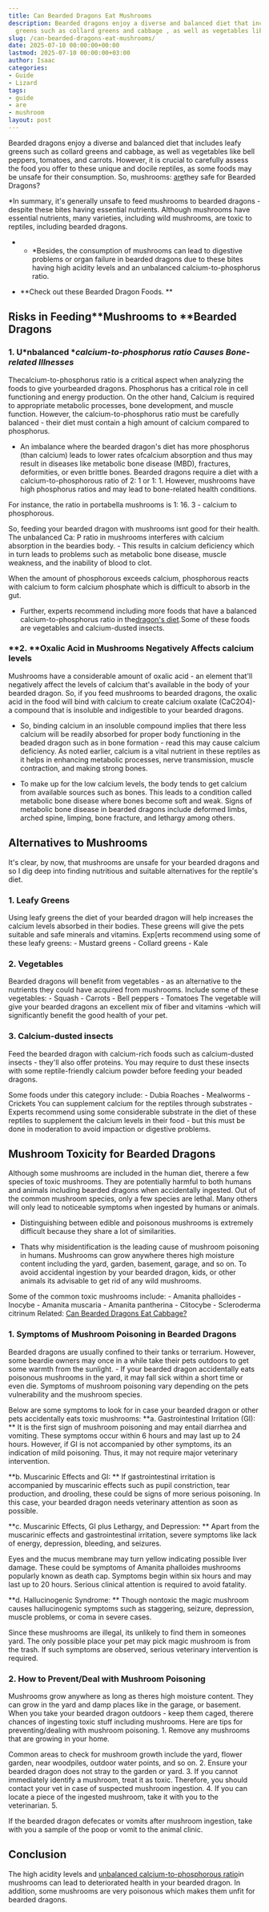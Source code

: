 ```yaml
---
title: Can Bearded Dragons Eat Mushrooms
description: Bearded dragons enjoy a diverse and balanced diet that includes leafy
  greens such as collard greens and cabbage , as well as vegetables like bell peppers,...
slug: /can-bearded-dragons-eat-mushrooms/
date: 2025-07-10 00:00:00+00:00
lastmod: 2025-07-10 00:00:00+03:00
author: Isaac
categories:
- Guide
- Lizard
tags:
- guide
- are
- mushroom
layout: post
---
```

Bearded dragons enjoy a diverse and balanced diet that includes leafy greens such as collard greens and cabbage, as well as vegetables like bell peppers, tomatoes, and carrots. However, it is crucial to carefully assess the food you offer to these unique and docile reptiles, as some foods may be unsafe for their consumption. So, mushrooms: [are](https://pestpolicy.com/are-blue-tailed-lizards-poisonous/)they safe for Bearded Dragons?

*In summary, it's generally unsafe to feed mushrooms to bearded dragons - despite these bites having essential nutrients. Although mushrooms have essential nutrients, many varieties, including wild mushrooms, are toxic to reptiles, including bearded dragons.

* - *Besides, the consumption of mushrooms can lead to digestive problems or organ failure in bearded dragons due to these bites having high acidity levels and an unbalanced calcium-to-phosphorus ratio.

* **Check out these Bearded Dragon Foods. **

##  Risks in Feeding**Mushrooms to ****Bearded Dragons**

###  **1. U***nbalanced **calcium-to-phosphorus ratio Causes Bone-related Illnesses*

Thecalcium-to-phosphorus ratio is a critical aspect when analyzing the foods to give yourbearded dragons. Phosphorus has a critical role in cell functioning and energy production. On the other hand, Calcium is required to appropriate metabolic processes, bone development, and muscle function. However, the calcium-to-phosphorus ratio must be carefully balanced - their diet must contain a high amount of calcium compared to phosphorus.

- An imbalance where the bearded dragon's diet has more phosphorus (than calcium) leads to lower rates ofcalcium absorption and thus may result in diseases like metabolic bone disease (MBD), fractures, deformities, or even brittle bones. Bearded dragons require a diet with a calcium-to-phosphorous ratio of 2: 1 or 1: 1. However, mushrooms have high phosphorus ratios and may lead to bone-related health conditions.

For instance, the ratio in portabella mushrooms is 1: 16. 3 - calcium to phosphorous.

So, feeding your bearded dragon with mushrooms isnt good for their health. The unbalanced Ca: P ratio in mushrooms interferes with calcium absorption in the beardies body. - This results in calcium deficiency which in turn leads to problems such as metabolic bone disease, muscle weakness, and the inability of blood to clot.

When the amount of phosphorous exceeds calcium, phosphorous reacts with calcium to form calcium phosphate which is difficult to absorb in the gut.

- Further, experts recommend including more foods that have a balanced calcium-to-phosphorus ratio in the[dragon's diet](https://pestpolicy.com/what-do-bearded-dragons-eat/).Some of these foods are vegetables and calcium-dusted insects.

###  **2. ****Oxalic Acid in Mushrooms Negatively Affects calcium levels**

Mushrooms have a considerable amount of oxalic acid - an element that'll negatively affect the levels of calcium that's available in the body of your bearded dragon. So, if you feed mushrooms to bearded dragons, the oxalic acid in the food will bind with calcium to create calcium oxalate (CaC2O4)- a compound that is insoluble and indigestible to your bearded dragons.

- So, binding calcium in an insoluble compound implies that there less calcium will be readily absorbed for proper body functioning in the beaded dragon such as in bone formation - read this may cause calcium deficiency. As noted earlier, calcium is a vital nutrient in these reptiles as it helps in enhancing metabolic processes, nerve transmission, muscle contraction, and making strong bones.

- To make up for the low calcium levels, the body tends to get calcium from available sources such as bones. This leads to a condition called metabolic bone disease where bones become soft and weak. Signs of metabolic bone disease in bearded dragons include deformed limbs, arched spine, limping, bone fracture, and lethargy among others.

##  Alternatives to Mushrooms

It's clear, by now, that mushrooms are unsafe for your bearded dragons and so I dig deep into finding nutritious and suitable alternatives for the reptile's diet.

###  1. Leafy Greens

Using leafy greens the diet of your bearded dragon will help increases the calcium levels absorbed in their bodies. These greens will give the pets suitable and safe minerals and vitamins. Exp[erts recommend using some of these leafy greens: - Mustard greens - Collard greens - Kale

###  2. Vegetables

Bearded dragons will benefit from vegetables - as an alternative to the nutrients they could have acquired from mushrooms. Include some of these vegetables: - Squash - Carrots - Bell peppers - Tomatoes The vegetable will give your bearded dragons an excellent mix of fiber and vitamins -which will significantly benefit the good health of your pet.

###  3. Calcium-dusted insects

Feed the bearded dragon with calcium-rich foods such as calcium-dusted insects - they'll also offer proteins. You may require to dust these insects with some reptile-friendly calcium powder before feeding your beaded dragons.

Some foods under this category include: - Dubia Roaches - Mealworms - Crickets You can supplement calcium for the reptiles through substrates - Experts recommend using some considerable substrate in the diet of these reptiles to supplement the calcium levels in their food - but this must be done in moderation to avoid impaction or digestive problems.

##  **Mushroom Toxicity for Bearded Dragons**

Although some mushrooms are included in the human diet, therere a few species of toxic mushrooms. They are potentially harmful to both humans and animals including bearded dragons when accidentally ingested. Out of the common mushroom species, only a few species are lethal. Many others will only lead to noticeable symptoms when ingested by humans or animals.

- Distinguishing between edible and poisonous mushrooms is extremely difficult because they share a lot of similarities.

- Thats why misidentification is the leading cause of mushroom poisoning in humans. Mushrooms can grow anywhere theres high moisture content including the yard, garden, basement, garage, and so on. To avoid accidental ingestion by your bearded dragon, kids, or other animals its advisable to get rid of any wild mushrooms.

Some of the common toxic mushrooms include: - Amanita phalloides - Inocybe - Amanita muscaria - Amanita pantherina - Clitocybe - Scleroderma citrinum Related: [Can Bearded Dragons Eat Cabbage? ](https://pestpolicy.com/can-bearded-dragons-eat-cabbage/)

###  **1. Symptoms of Mushroom Poisoning in Bearded Dragons**

Bearded dragons are usually confined to their tanks or terrarium. However, some beardie owners may once in a while take their pets outdoors to get some warmth from the sunlight. - If your bearded dragon accidentally eats poisonous mushrooms in the yard, it may fall sick within a short time or even die. Symptoms of mushroom poisoning vary depending on the pets vulnerability and the mushroom species.

Below are some symptoms to look for in case your bearded dragon or other pets accidentally eats toxic mushrooms: **a. Gastrointestinal Irritation (GI): ** It is the first sign of mushroom poisoning and may entail diarrhea and vomiting. These symptoms occur within 6 hours and may last up to 24 hours. However, if GI is not accompanied by other symptoms, its an indication of mild poisoning. Thus, it may not require major veterinary intervention.

**b. Muscarinic Effects and GI: ** If gastrointestinal irritation is accompanied by muscarinic effects such as pupil constriction, tear production, and drooling, these could be signs of more serious poisoning. In this case, your bearded dragon needs veterinary attention as soon as possible.

**c. Muscarinic Effects, GI plus Lethargy, and Depression: ** Apart from the muscarinic effects and gastrointestinal irritation, severe symptoms like lack of energy, depression, bleeding, and seizures.

Eyes and the mucus membrane may turn yellow indicating possible liver damage. These could be symptoms of Amanita phalloides mushrooms popularly known as death cap. Symptoms begin within six hours and may last up to 20 hours. Serious clinical attention is required to avoid fatality.

**d. Hallucinogenic Syndrome: ** Though nontoxic the magic mushroom causes hallucinogenic symptoms such as staggering, seizure, depression, muscle problems, or coma in severe cases.

Since these mushrooms are illegal, its unlikely to find them in someones yard. The only possible place your pet may pick magic mushroom is from the trash. If such symptoms are observed, serious veterinary intervention is required.

###  **2. How to Prevent/Deal with Mushroom Poisoning**

Mushrooms grow anywhere as long as theres high moisture content. They can grow in the yard and damp places like in the garage, or basement. When you take your bearded dragon outdoors - keep them caged, therere chances of ingesting toxic stuff including mushrooms. Here are tips for preventing/dealing with mushroom poisoning. 1. Remove any mushrooms that are growing in your home.

Common areas to check for mushroom growth include the yard, flower garden, near woodpiles, outdoor water points, and so on. 2. Ensure your bearded dragon does not stray to the garden or yard. 3. If you cannot immediately identify a mushroom, treat it as toxic. Therefore, you should contact your vet in case of suspected mushroom ingestion. 4. If you can locate a piece of the ingested mushroom, take it with you to the veterinarian. 5.

If the bearded dragon defecates or vomits after mushroom ingestion, take with you a sample of the poop or vomit to the animal clinic.

##  **Conclusion**

The high acidity levels and [unbalanced calcium-to-phosphorous ratio](https://www.canr.msu.edu/news/which_pet_is_right_for_me)in mushrooms can lead to deteriorated health in your bearded dragon. In addition, some mushrooms are very poisonous which makes them unfit for bearded dragons.